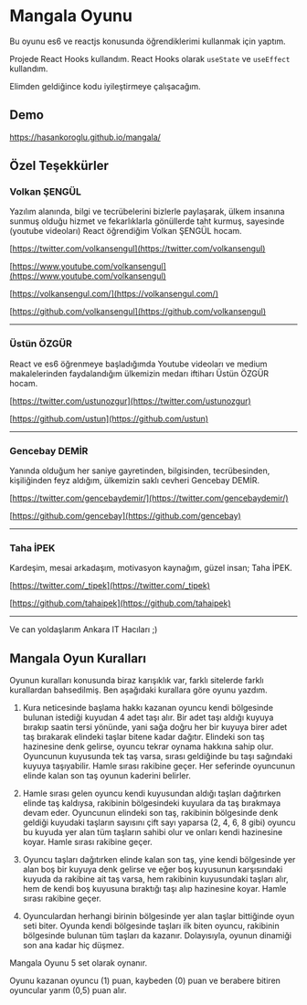 # Mangala Oyunu

Bu oyunu es6 ve reactjs konusunda öğrendiklerimi kullanmak için yaptım.

Projede React Hooks kullandım. React Hooks olarak `useState` ve `useEffect` kullandım.

Elimden geldiğince kodu iyileştirmeye çalışacağım.

## Demo

https://hasankoroglu.github.io/mangala/

## Özel Teşekkürler

### Volkan ŞENGÜL
Yazılım alanında, bilgi ve tecrübelerini bizlerle paylaşarak, ülkem insanına sunmuş olduğu hizmet ve fekarlıklarla gönüllerde taht kurmuş, sayesinde (youtube videoları) React öğrendiğim Volkan ŞENGÜL hocam. 

[https://twitter.com/volkansengul](https://twitter.com/volkansengul)

[https://www.youtube.com/volkansengul](https://www.youtube.com/volkansengul)

[https://volkansengul.com/](https://volkansengul.com/)

[https://github.com/volkansengul](https://github.com/volkansengul)

---

### Üstün ÖZGÜR
React ve es6 öğrenmeye başladığımda Youtube videoları ve medium makalelerinden faydalandığım ülkemizin medarı iftiharı Üstün ÖZGÜR hocam.

[https://twitter.com/ustunozgur](https://twitter.com/ustunozgur)

[https://github.com/ustun](https://github.com/ustun)

---

### Gencebay DEMİR
Yanında olduğum her saniye gayretinden, bilgisinden, tecrübesinden, kişiliğinden feyz aldığım, ülkemizin saklı cevheri Gencebay DEMİR.

[https://twitter.com/gencebaydemir/](https://twitter.com/gencebaydemir/)

[https://github.com/gencebay](https://github.com/gencebay)

---

### Taha İPEK
Kardeşim, mesai arkadaşım, motivasyon kaynağım, güzel insan; Taha İPEK.

[https://twitter.com/_tipek](https://twitter.com/_tipek)

[https://github.com/tahaipek](https://github.com/tahaipek)

---

Ve can yoldaşlarım Ankara IT Hacıları ;)

## Mangala Oyun Kuralları
Oyunun kuralları konusunda biraz karışıklık var, farklı sitelerde farklı kurallardan bahsedilmiş. Ben aşağıdaki kurallara göre oyunu yazdım.

1. Kura neticesinde başlama hakkı kazanan oyuncu kendi bölgesinde bulunan istediği kuyudan 4 adet taşı alır. Bir adet taşı aldığı kuyuya bırakıp saatin tersi yönünde, yani sağa doğru her bir kuyuya birer adet taş bırakarak elindeki taşlar bitene kadar dağıtır. Elindeki son taş hazinesine denk gelirse, oyuncu tekrar oynama hakkına sahip olur. Oyuncunun kuyusunda tek taş varsa, sırası geldiğinde bu taşı sağındaki kuyuya taşıyabilir. Hamle sırası rakibine geçer. Her seferinde oyuncunun elinde kalan son taş oyunun kaderini belirler.

2. Hamle sırası gelen oyuncu kendi kuyusundan aldığı taşları dağıtırken elinde taş kaldıysa, rakibinin bölgesindeki kuyulara da taş bırakmaya devam eder. Oyuncunun elindeki son taş, rakibinin bölgesinde denk geldiği kuyudaki taşların sayısını çift sayı yaparsa (2, 4, 6, 8 gibi) oyuncu bu kuyuda yer alan tüm taşların sahibi olur ve onları kendi hazinesine koyar. Hamle sırası rakibine geçer.

3. Oyuncu taşları dağıtırken elinde kalan son taş, yine kendi bölgesinde yer alan boş bir kuyuya denk gelirse ve eğer boş kuyusunun karşısındaki kuyuda da rakibine ait taş varsa, hem rakibinin kuyusundaki taşları alır, hem de kendi boş kuyusuna bıraktığı taşı alıp hazinesine koyar. Hamle sırası rakibine geçer.

4. Oyunculardan herhangi birinin bölgesinde yer alan taşlar bittiğinde oyun seti biter. Oyunda kendi bölgesinde taşları ilk biten oyuncu, rakibinin bölgesinde bulunan tüm taşları da kazanır. Dolayısıyla, oyunun dinamiği son ana kadar hiç düşmez.

Mangala Oyunu 5 set olarak oynanır.

Oyunu kazanan oyuncu (1) puan, kaybeden (0) puan ve berabere bitiren oyuncular yarım (0,5) puan alır.